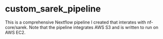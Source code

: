 # custom_sarek_pipeline
This is a comprehensive Nextflow pipeline I created that interates with nf-core/sarek. Note that the pipeline integrates AWS S3 and is written to run on AWS EC2.
